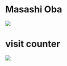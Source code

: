 # Masashi Oba
![](https://github-readme-stats.vercel.app/api?username=oba18&show_icons=true&theme=solarized-dark)

# visit counter
<img src="https://profile-counter.glitch.me/oba18/count.svg"></img>
